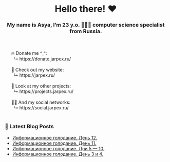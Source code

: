 <h1 align="center"> Hello there! ❤️</h1>
<h3 align="center">My name is Asya, I’m 23 y.o. 👩🏻‍💻 computer science specialist from Russia.</h3>
<br/>
<br/>
&nbsp;&nbsp;&nbsp;&nbsp;&nbsp;🔥 Donate me ^_^:<br/>
&nbsp;&nbsp;&nbsp;&nbsp;&nbsp;&nbsp;&nbsp;↳ https://donate.jarpex.ru/
<br/>
<br/>
&nbsp;&nbsp;&nbsp;&nbsp;&nbsp;🌸 Check out my website:<br/>
&nbsp;&nbsp;&nbsp;&nbsp;&nbsp;&nbsp;&nbsp;↳ https://jarpex.ru/
<br/>
<br/>
&nbsp;&nbsp;&nbsp;&nbsp;&nbsp;🌱 Look at my other projects:<br/>
&nbsp;&nbsp;&nbsp;&nbsp;&nbsp;&nbsp;&nbsp;↳ https://projects.jarpex.ru/
<br/>
<br/>
&nbsp;&nbsp;&nbsp;&nbsp;&nbsp;👧🏻 And my social networks:<br/>
&nbsp;&nbsp;&nbsp;&nbsp;&nbsp;&nbsp;&nbsp;↳ https://social.jarpex.ru/
<br/>
<br/>

### 📕 Latest Blog Posts

<!-- BLOG-POST-LIST:START -->
- [Информационное голодание. День 12.](https://blog.jarpex.ru/%d0%b8%d0%bd%d1%84%d0%be%d1%80%d0%bc%d0%b0%d1%86%d0%b8%d0%be%d0%bd%d0%bd%d0%be%d0%b5-%d0%b3%d0%be%d0%bb%d0%be%d0%b4%d0%b0%d0%bd%d0%b8%d0%b5-%d0%b4%d0%b5%d0%bd%d1%8c-12/)
- [Информационное голодание. День 11.](https://blog.jarpex.ru/%d0%b8%d0%bd%d1%84%d0%be%d1%80%d0%bc%d0%b0%d1%86%d0%b8%d0%be%d0%bd%d0%bd%d0%be%d0%b5-%d0%b3%d0%be%d0%bb%d0%be%d0%b4%d0%b0%d0%bd%d0%b8%d0%b5-%d0%b4%d0%b5%d0%bd%d1%8c-11/)
- [Информационное голодание. Дни 5 — 10.](https://blog.jarpex.ru/%d0%b8%d0%bd%d1%84%d0%be%d1%80%d0%bc%d0%b0%d1%86%d0%b8%d0%be%d0%bd%d0%bd%d0%be%d0%b5-%d0%b3%d0%be%d0%bb%d0%be%d0%b4%d0%b0%d0%bd%d0%b8%d0%b5-%d0%b4%d0%bd%d0%b8-5-10/)
- [Информационное голодание. День 3 и 4.](https://blog.jarpex.ru/%d0%b8%d0%bd%d1%84%d0%be%d1%80%d0%bc%d0%b0%d1%86%d0%b8%d0%be%d0%bd%d0%bd%d0%be%d0%b5-%d0%b3%d0%be%d0%bb%d0%be%d0%b4%d0%b0%d0%bd%d0%b8%d0%b5-%d0%b4%d0%b5%d0%bd%d1%8c-3-%d0%b8-4/)
<!-- BLOG-POST-LIST:END -->
